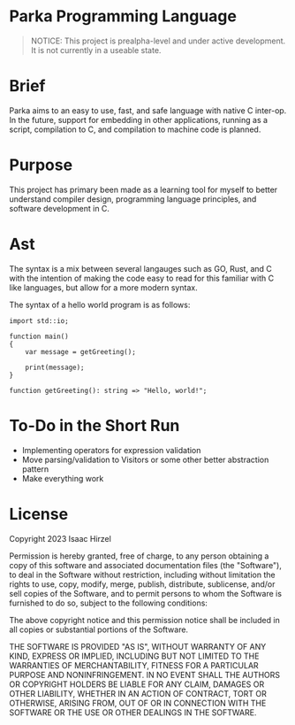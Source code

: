 # Parka Programming Language
> NOTICE: This project is prealpha-level and under active development. It is not currently in a
useable state.

# Brief

Parka aims to an easy to use, fast, and safe language with native C inter-op. In the future,
support for embedding in other applications, running as a script, compilation to C, and compilation
to machine code is planned.

# Purpose

This project has primary been made as a learning tool for myself to better understand
compiler design, programming language principles, and software development in C.

# Ast

The syntax is a mix between several langauges such as GO, Rust, and C with the intention of making
the code easy to read for this familiar with C like languages, but allow for a more modern syntax.

The syntax of a hello world program is as follows:

```
import std::io;

function main()
{
	var message = getGreeting();

	print(message);
}

function getGreeting(): string => "Hello, world!";

```

# To-Do in the Short Run

- Implementing operators for expression validation
- Move parsing/validation to Visitors or some other better abstraction pattern
- Make everything work

# License

Copyright 2023 Isaac Hirzel

Permission is hereby granted, free of charge, to any person obtaining a copy of
this software and associated documentation files (the "Software"), to deal in
the Software without restriction, including without limitation the rights to
use, copy, modify, merge, publish, distribute, sublicense, and/or sell copies of
the Software, and to permit persons to whom the Software is furnished to do so,
subject to the following conditions:

The above copyright notice and this permission notice shall be included in all
copies or substantial portions of the Software.

THE SOFTWARE IS PROVIDED "AS IS", WITHOUT WARRANTY OF ANY KIND, EXPRESS OR
IMPLIED, INCLUDING BUT NOT LIMITED TO THE WARRANTIES OF MERCHANTABILITY, FITNESS
FOR A PARTICULAR PURPOSE AND NONINFRINGEMENT. IN NO EVENT SHALL THE AUTHORS OR
COPYRIGHT HOLDERS BE LIABLE FOR ANY CLAIM, DAMAGES OR OTHER LIABILITY, WHETHER
IN AN ACTION OF CONTRACT, TORT OR OTHERWISE, ARISING FROM, OUT OF OR IN
CONNECTION WITH THE SOFTWARE OR THE USE OR OTHER DEALINGS IN THE SOFTWARE.
